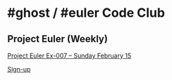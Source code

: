 # #ghost / #euler Code Club

## Project Euler (Weekly)
[Project Euler Ex-007 – Sunday February 15](https://projecteuler.net/problem=7)

[Sign-up](https://gist.github.com/deadghost/6306c6cb81e43b07d354)
